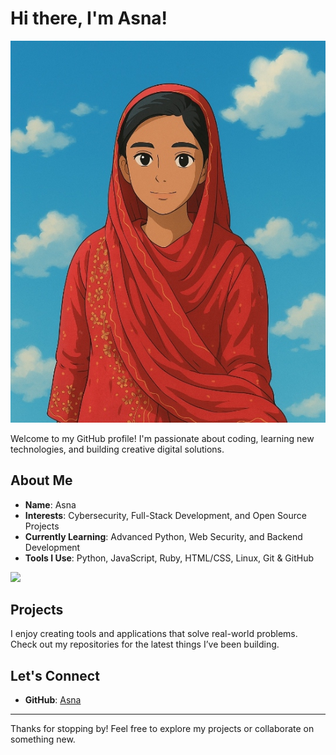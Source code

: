 # Hi there, I'm Asna!

<img src="img/logo.png">

Welcome to my GitHub profile! I'm passionate about coding, learning new technologies, and building creative digital solutions.

## About Me

- **Name**: Asna  
- **Interests**: Cybersecurity, Full-Stack Development, and Open Source Projects  
- **Currently Learning**: Advanced Python, Web Security, and Backend Development  
- **Tools I Use**: Python, JavaScript, Ruby, HTML/CSS, Linux, Git & GitHub

<a href="#"><img
                                src="https://github-readme-stats.anuraghazra1.vercel.app/api/top-langs/?username=Asna-369&layout=compact&theme=chartreuse-dark"
		  width="400" >
  </a>
  
## Projects

I enjoy creating tools and applications that solve real-world problems. Check out my repositories for the latest things I’ve been building.

## Let's Connect

- **GitHub**: [Asna](https://github.com/https://asna-369)  
---

Thanks for stopping by! Feel free to explore my projects or collaborate on something new.
